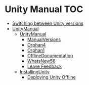 Unity Manual TOC
================

 - [Switching between Unity versions](SwitchingDocumentationVersions.md)
 - [UnityManual](UnityManual.md)
	 - [UnityManual](UnityManual_1.md)
		 - [ManualVersions](ManualVersions.md)
		 - [Orphan4](Orphan4.md)
		 - [Orphan1](Orphan1.md)
		 - [OfflineDocumentation](OfflineDocumentation.md)
		 - [WhatsNew56](WhatsNew56.md)
		 - [Leave Feedback](LeaveFeedback.md)
	 - [InstallingUnity](InstallingUnity.md)
		 - [Deploying Unity Offline](DeployingUnityOffline.md)


